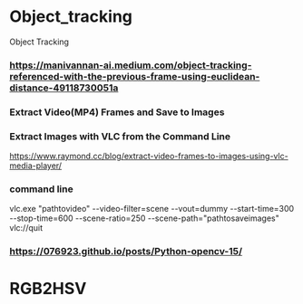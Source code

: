 # Object_tracking
Object Tracking


### https://manivannan-ai.medium.com/object-tracking-referenced-with-the-previous-frame-using-euclidean-distance-49118730051a


### Extract Video(MP4) Frames and Save to Images
### Extract Images with VLC from the Command Line

https://www.raymond.cc/blog/extract-video-frames-to-images-using-vlc-media-player/

### command line
vlc.exe "pathtovideo" --video-filter=scene --vout=dummy --start-time=300 --stop-time=600 --scene-ratio=250 --scene-path="pathtosaveimages" vlc://quit


### https://076923.github.io/posts/Python-opencv-15/
# RGB2HSV
